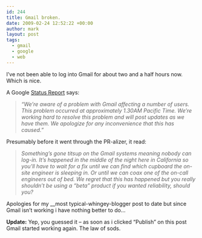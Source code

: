 ```yaml
---
id: 244
title: Gmail broken.
date: 2009-02-24 12:52:22 +00:00
author: mark
layout: post
tags:
  - gmail
  - google
  - web
---
```

I&#8217;ve not been able to log into Gmail for about two and a half hours now. Which is nice.

A Google [Status Report](http://mail.google.com/support/) says:

> _&#8220;We&#8217;re aware of a problem with Gmail affecting a number of users. This problem occurred at approximately 1.30AM Pacific Time. We&#8217;re working hard to resolve this problem and will post updates as we have them. We apologize for any inconvenience that this has caused.&#8221;_

Presumably before it went through the PR-alizer, it read:

> _Something&#8217;s gone titsup on the Gmail systems meaning nobody can log-in. It&#8217;s happened in the middle of the night here in California so you&#8217;ll have to wait for a fix until we can find which cupboard the on-site engineer is sleeping in. Or until we can coax one of the on-call engineers out of bed. We regret that this has happened but you really shouldn&#8217;t be using a &#8220;beta&#8221; product if you wanted reliability, should you?_

Apologies for my __most typical-whingey-blogger post to date but since Gmail isn&#8217;t working i have nothing better to do&#8230;

**Update:** Yep, you guessed it &#8211; as soon as i clicked &#8220;Publish&#8221; on this post Gmail started working again. The law of sods.